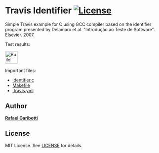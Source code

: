 Travis Identifier [![License][license-img]][license-url]
=
Simple Travis example for C using GCC compiler based on the identifier program presented by Delamaro et al. "Introdução ao Teste de Software". Elsevier. 2007.

Test results:

[<img alt="Build Status" src="https://www.travis-ci.com/FoxFireShot/Test_Identifier.svg?branch=main" height="40">][travis-url]

Important files:

* [identifier.c](identifier.c)
* [Makefile](Makefile)
* [.travis.yml](.travis.yml)


Author
------
[**Rafael Garibotti**](https://br.linkedin.com/in/rafaelgaribotti)


License
-------
MIT License. See [LICENSE](LICENSE) for details.

[main-url]: https://github.com/FoxFireShot/Test_Identifier
[readme-url]: https://github.com/FoxFireShot/Test_Identifier/blob/main/README.md
[license-url]: https://github.com/FoxFireShot/Test_Identifier/blob/main/LICENSE
[license-img]: https://img.shields.io/github/license/rsp/travis-hello-modern-cpp.svg
[travis-url]: https://www.travis-ci.com/FoxFireShot/Test_Identifier
[travis-img]: https://www.travis-ci.com/FoxFireShot/Test_Identifier.svg?branch=master
[github-follow-url]: https://github.com/FoxFireShot
